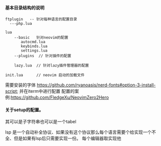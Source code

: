 #### 基本目录结构的说明


```text
ftplugin   -- 针对每种语言的配置目录
  ---php.lua

lua
    --basic   针对neovim的配置
       autocmd.lua
       keybinds.lua
       settings.lua
    --plugins  // 针对插件的配置

    lazy.lua  // 针对lazy插件管理器的配置

init.lua      // neovim 启动的加载文件

```

需要安装的字体
https://github.com/ryanoasis/nerd-fonts#option-3-install-script;
并在iterm中进行配置
配置的案例:https://github.com/FledgeXu/NeovimZero2Hero

#### 关于setup的配置。 
其可以是子字符串也可以是一个tabel


lsp 是一个自动补全协议、如果没有这个协议那么每个语言需要个给实现一个不全、但是如果有lsp后只需要实现一份。
每个编辑器取实现他
